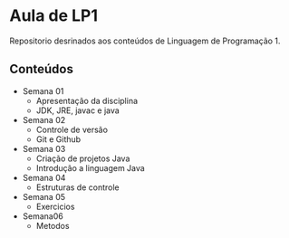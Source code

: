 # Aula de LP1

Repositorio desrinados aos conteúdos de Linguagem de Programação 1.

## Conteúdos

- Semana 01
    - Apresentação da disciplina
    - JDK, JRE, javac e java
- Semana 02
    - Controle de versão
    - Git e Github
- Semana 03 
    - Criação de projetos Java
    - Introdução a linguagem Java
- Semana 04 
    - Estruturas de controle
- Semana 05
    - Exercicios
- Semana06
    - Metodos